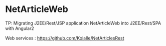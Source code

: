 # NetArticleWeb

TP: Migrating J2EE/Rest/JSP application NetArticleWeb into J2EE/Rest/SPA with Angular2

Web services : https://github.com/Koialle/NetArticlesRest
